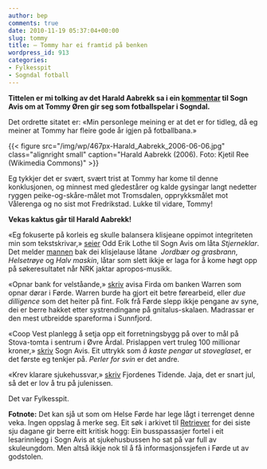 ```yaml
---
author: bep
comments: true
date: 2010-11-19 05:37:04+00:00
slug: tommy
title: – Tommy har ei framtid på benken
wordpress_id: 913
categories:
- Fylkesspit
- Sogndal fotball
---
```


**Tittelen er mi tolking av det Harald Aabrekk sa i ein [kommentar](http://www.sognavis.no/lokal_sport/article5387034.ece) til Sogn Avis om at Tommy Øren gir seg som fotballspelar i Sogndal.**

Det ordrette sitatet er: «Min personlege meining er at det er for tidleg, då eg meiner at Tommy har fleire gode år igjen på fotballbana.»

<!--more-->

{{< figure src="/img/wp/467px-Harald_Aabrekk_2006-06-06.jpg" class="alignright small" caption="Harald Aabrekk (2006). Foto: Kjetil Ree (Wikimedia Commons)" >}}

Eg tykkjer det er svært, svært trist at Tommy har kome til denne konklusjonen, og minnest med gledestårer og kalde gysingar langt nedetter ryggen peike-og-skåre-målet mot Tromsdalen, opprykksmålet mot Vålerenga og no sist mot Fredrikstad. Lukke til vidare, Tommy!

**Vekas kaktus går til Harald Aabrekk!**

«Eg fokuserte på korleis eg skulle balansera klisjeane oppimot integriteten min som tekstskrivar,» [seier](http://www.sognavis.no/lokale_nyhende/article5384878.ece) Odd Erik Lothe til Sogn Avis om låta _Stjerneklar_. Det melder [mannen](http://no.wikipedia.org/wiki/Odd_Erik_Lothe) bak dei klisjelause låtane  _Jordbær og grasbrann_, _Helsetrøye_ og _Halv maskin_, låtar som slett ikkje er laga for å kome høgt opp på søkeresultatet når NRK jaktar apropos-musikk.

«Opnar bank for velståande,» [skriv](http://www.firda.no/nyhende/naringsliv/article5386001.ece) avisa Firda om banken Warren som opnar dørar i Førde. Warren burde ha gjort eit betre førearbeid, eller _due dilligence_ som det heiter på fint. Folk frå Førde slepp ikkje pengane av syne, dei er berre hakket etter systrendingane på gnitalus-skalaen. Madrassar er den mest utbreidde spareforma i Sunnfjord.

«Coop Vest planlegg å setja opp eit forretningsbygg på over to mål på Stova-tomta i sentrum i Øvre Årdal. Prislappen vert truleg 100 millionar kroner,» [skriv](http://www.sognavis.no/lokale_nyhende/article5386865.ece) Sogn Avis. Eit uttrykk som _å kaste pengar ut stoveglaset_, er det første eg tenkjer på. _Perler for svin_ er det andre.

«Krev klarare sjukehussvar,» [skriv](http://www.fjt.no/nyheter/article282932.ece) Fjordenes Tidende. Jaja, det er snart jul, så det er lov å tru på julenissen.

Det var Fylkesspit.

**Fotnote:** Det kan sjå ut som om Helse Førde har lege lågt i terrenget denne veka. Ingen oppslag å merke seg. Eit søk i arkivet til [Retriever](https://web.retriever-info.com/) for dei siste sju dagane gir berre eitt kritisk hogg: Ein busspassasjer fortel i eit lesarinnlegg i Sogn Avis at sjukehusbussen ho sat på var full av skuleungdom. Men altså ikkje nok til å få informasjonssjefen i Førde ut av godstolen.
